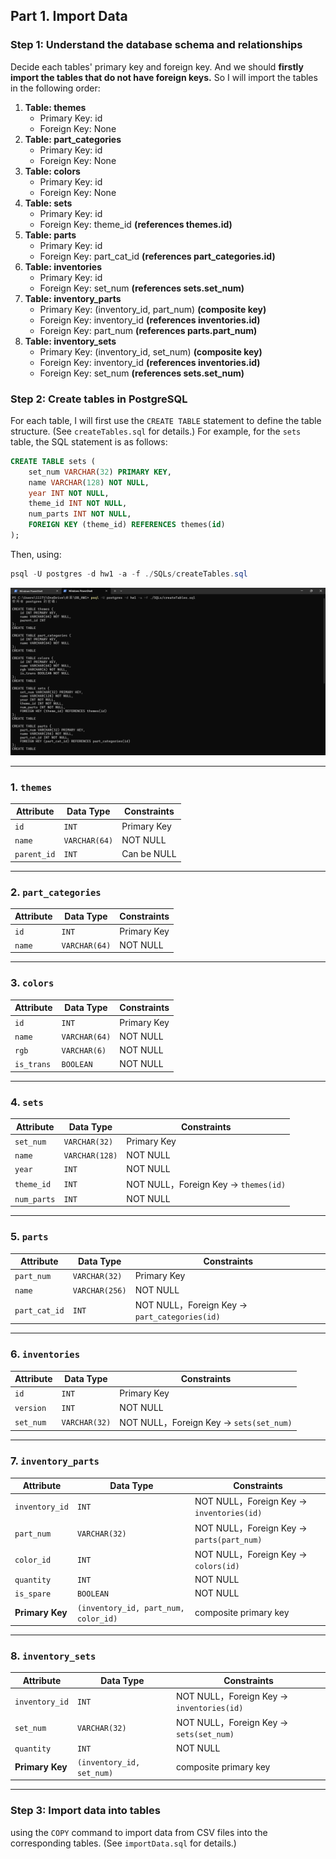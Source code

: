 ## Part 1. Import Data

### Step 1: Understand the database schema and relationships
Decide each tables' primary key and foreign key. And we should **firstly import the tables that do not have foreign keys.**
So I will import the tables in the following order: 
1. **Table: themes**
    - Primary Key: id
    - Foreign Key: None
2. **Table: part_categories**
    - Primary Key: id
    - Foreign Key: None
3. **Table: colors**
    - Primary Key: id
    - Foreign Key: None
4. **Table: sets**
    - Primary Key: id
    - Foreign Key: theme_id **(references themes.id)**
5. **Table: parts**
    - Primary Key: id
    - Foreign Key: part_cat_id **(references part_categories.id)**
6. **Table: inventories**
    - Primary Key: id
    - Foreign Key: set_num **(references sets.set_num)**
7. **Table: inventory_parts**
    - Primary Key: (inventory_id, part_num) **(composite key)**
    - Foreign Key: inventory_id **(references inventories.id)**
    - Foreign Key: part_num **(references parts.part_num)**
8. **Table: inventory_sets**
    - Primary Key: (inventory_id, set_num) **(composite key)**
    - Foreign Key: inventory_id **(references inventories.id)** 
    - Foreign Key: set_num **(references sets.set_num)**

### Step 2: Create tables in PostgreSQL

For each table, I will first use the `CREATE TABLE` statement to define the table structure. (See `createTables.sql` for details.)
For example, for the `sets` table, the SQL statement is as follows:
```sql
CREATE TABLE sets (
    set_num VARCHAR(32) PRIMARY KEY,
    name VARCHAR(128) NOT NULL,
    year INT NOT NULL,
    theme_id INT NOT NULL,
    num_parts INT NOT NULL,
    FOREIGN KEY (theme_id) REFERENCES themes(id)
);
```


Then, using:
```powershell
psql -U postgres -d hw1 -a -f ./SQLs/createTables.sql
```
![image](./screenshots/create.png)

---

### 1. `themes`

| Attribute   | Data Type     | Constraints          |
| ----------- | ------------- | -------------------- |
| `id`        | `INT`         | Primary Key          |
| `name`      | `VARCHAR(64)` | NOT NULL             |
| `parent_id` | `INT`         | Can be NULL          |

---

### 2. `part_categories`

| Attribute | Data Type     | Constraints |
| --------- | ------------- | ----------- |
| `id`      | `INT`         | Primary Key |
| `name`    | `VARCHAR(64)` | NOT NULL    |

---

### 3. `colors`

| Attribute  | Data Type     | Constraints          |
| ---------- | ------------- | -------------------- |
| `id`       | `INT`         | Primary Key          |
| `name`     | `VARCHAR(64)` | NOT NULL             |
| `rgb`      | `VARCHAR(6)`  | NOT NULL             |
| `is_trans` | `BOOLEAN`     | NOT NULL             |

---

### 4. `sets`

| Attribute   | Data Type      | Constraints                         |
| ----------- | -------------- | ----------------------------------- |
| `set_num`   | `VARCHAR(32)`  | Primary Key                         |
| `name`      | `VARCHAR(128)` | NOT NULL                            |
| `year`      | `INT`          | NOT NULL                            |
| `theme_id`  | `INT`          | NOT NULL，Foreign Key → `themes(id)` |
| `num_parts` | `INT`          | NOT NULL                            |

---

### 5. `parts`

| Attribute     | Data Type      | Constraints                                  |
| ------------- | -------------- | -------------------------------------------- |
| `part_num`    | `VARCHAR(32)`  | Primary Key                                  |
| `name`        | `VARCHAR(256)` | NOT NULL                                     |
| `part_cat_id` | `INT`          | NOT NULL，Foreign Key → `part_categories(id)` |

---

### 6. `inventories`

| Attribute | Data Type     | Constraints                            |
| --------- | ------------- | -------------------------------------- |
| `id`      | `INT`         | Primary Key                            |
| `version` | `INT`         | NOT NULL                               |
| `set_num` | `VARCHAR(32)` | NOT NULL，Foreign Key → `sets(set_num)` |

---

### 7. `inventory_parts`

| Attribute       | Data Type                            | Constraints                              |
| --------------- | ------------------------------------ | ---------------------------------------- |
| `inventory_id`  | `INT`                                | NOT NULL，Foreign Key → `inventories(id)` |
| `part_num`      | `VARCHAR(32)`                        | NOT NULL，Foreign Key → `parts(part_num)` |
| `color_id`      | `INT`                                | NOT NULL，Foreign Key → `colors(id)`      |
| `quantity`      | `INT`                                | NOT NULL                                 |
| `is_spare`      | `BOOLEAN`                            | NOT NULL                                 |
| **Primary Key** | `(inventory_id, part_num, color_id)` | composite primary key                                     |

---

### 8. `inventory_sets`

| Attribute       | Data Type                 | Constraints                              |
| --------------- | ------------------------- | ---------------------------------------- |
| `inventory_id`  | `INT`                     | NOT NULL，Foreign Key → `inventories(id)` |
| `set_num`       | `VARCHAR(32)`             | NOT NULL，Foreign Key → `sets(set_num)`   |
| `quantity`      | `INT`                     | NOT NULL                                 |
| **Primary Key** | `(inventory_id, set_num)` | composite primary key                                     |

---

### Step 3: Import data into tables
using the `COPY` command to import data from CSV files into the corresponding tables. (See `importData.sql` for details.)

